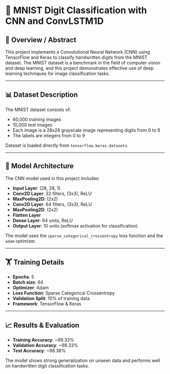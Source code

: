 # 🧠 MNIST Digit Classification with CNN and ConvLSTM1D

## 📄 Overview / Abstract

This project implements a Convolutional Neural Network (CNN) using TensorFlow and Keras to classify handwritten digits from the MNIST dataset. The MNIST dataset is a benchmark in the field of computer vision and deep learning, and this project demonstrates effective use of deep learning techniques for image classification tasks.

---
## 📊 Dataset Description

The MNIST dataset consists of:

- 60,000 training images  
- 10,000 test images  
- Each image is a 28x28 grayscale image representing digits from 0 to 9  
- The labels are integers from 0 to 9

Dataset is loaded directly from `tensorflow.keras.datasets`.

---

## 🧱 Model Architecture

The CNN model used in this project includes:

- **Input Layer**: (28, 28, 1)
- **Conv2D Layer**: 32 filters, (3x3), ReLU
- **MaxPooling2D**: (2x2)
- **Conv2D Layer**: 64 filters, (3x3), ReLU
- **MaxPooling2D**: (2x2)
- **Flatten Layer**
- **Dense Layer**: 64 units, ReLU
- **Output Layer**: 10 units (softmax activation for classification)

The model uses the `sparse_categorical_crossentropy` loss function and the `adam` optimizer.

---

## 🏋️ Training Details

- **Epochs**: 5  
- **Batch size**: 64  
- **Optimizer**: Adam  
- **Loss Function**: Sparse Categorical Crossentropy  
- **Validation Split**: 10% of training data  
- **Framework**: TensorFlow & Keras  

---

## 📈 Results & Evaluation

- **Training Accuracy**: ~99.33%  
- **Validation Accuracy**: ~98.33%  
- **Test Accuracy**: ~98.38%

The model shows strong generalization on unseen data and performs well on handwritten digit classification tasks.
